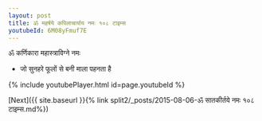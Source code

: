 ```yaml
---
layout: post
title: ॐ महर्षये कपिलाचार्याय नमः १०८ टाइम्स
youtubeId: 6M08yFmuf7E
---
```

 
 
 ॐ कर्णिकारा महास्त्राविग्ने नमः  
 
 -  जो सुनहरे फूलों से बनी माला पहनता है 
 
  
 
  
 
 
 
 
 
 


{% include youtubePlayer.html id=page.youtubeId %}
 
[Next]({{ site.baseurl }}{% link  split2/_posts/2015-08-06-ॐ सातकीर्तये नमः १०८ टाइम्स.md%})
 
